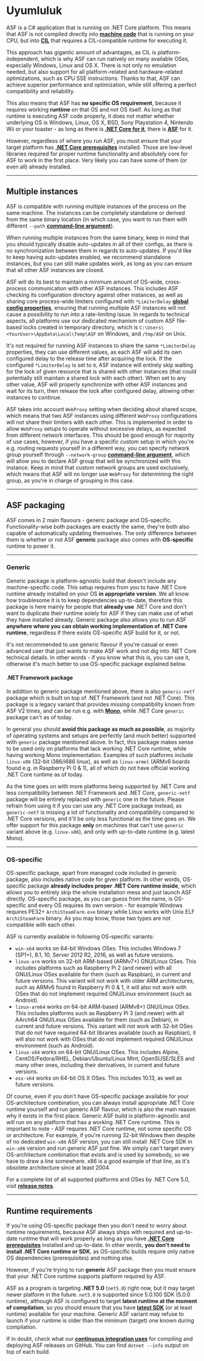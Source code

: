 # Uyumluluk

ASF is a C# application that is running on .NET Core platform. This means that ASF is not compiled directly into **[machine code](https://en.wikipedia.org/wiki/Machine_code)** that is running on your CPU, but into **[CIL](https://en.wikipedia.org/wiki/Common_Intermediate_Language)** that requires a CIL-compatible runtime for executing it.

This approach has gigantic amount of advantages, as CIL is platform-independent, which is why ASF can run natively on many available OSes, especially Windows, Linux and OS X. There is not only no emulation needed, but also support for all platform-related and hardware-related optimizations, such as CPU SSE instructions. Thanks to that, ASF can achieve superior performance and optimization, while still offering a perfect compatibility and reliability.

This also means that ASF has **no specific OS requirement**, because it requires working **runtime** on that OS and not OS itself. As long as that runtime is executing ASF code properly, it does not matter whether underlying OS is Windows, Linux, OS X, BSD, Sony Playstation 4, Nintendo Wii or your toaster - as long as there is **[.NET Core for it](https://github.com/dotnet/core-setup#daily-builds)**, there is **[ASF](https://github.com/JustArchiNET/ArchiSteamFarm/releases/latest)** for it.

However, regardless of where you run ASF, you must ensure that your target platform has **[.NET Core prerequisites](https://github.com/dotnet/core/blob/master/Documentation/prereqs.md)** installed. Those are low-level libraries required for proper runtime functionality and absolutely core for ASF to work in the first place. Very likely you can have some of them (or even all) already installed.

* * *

## Multiple instances

ASF is compatible with running multiple instances of the process on the same machine. The instances can be completely standalone or derived from the same binary location (in which case, you want to run them with different `--path` **[command-line argument](https://github.com/JustArchiNET/ArchiSteamFarm/wiki/Command-line-arguments)**).

When running multiple instances from the same binary, keep in mind that you should typically disable auto-updates in all of their configs, as there is no synchronization between them in regards to auto-updates. If you'd like to keep having auto-updates enabled, we recommend standalone instances, but you can still make updates work, as long as you can ensure that all other ASF instances are closed.

ASF will do its best to maintain a minimum amount of OS-wide, cross-process communication with other ASF instances. This includes ASF checking its configuration directory against other instances, as well as sharing core process-wide limiters configured with `*LimiterDelay` **[global config properties](https://github.com/JustArchiNET/ArchiSteamFarm/wiki/Configuration#global-config)**, ensuring that running multiple ASF instances will not cause a possibility to run into a rate-limiting issue. In regards to technical aspects, all platforms use our dedicated mechanism of custom ASF file-based locks created in temporary directory, which is `C:\Users\<YourUser>\AppData\Local\Temp\ASF` on Windows, and `/tmp/ASF` on Unix.

It's not required for running ASF instances to share the same `*LimiterDelay` properties, they can use different values, as each ASF will add its own configured delay to the release time after acquiring the lock. If the configured `*LimiterDelay` is set to `0`, ASF instance will entirely skip waiting for the lock of given resource that is shared with other instances (that could potentially still maintain a shared lock with each other). When set to any other value, ASF will properly synchronize with other ASF instances and wait for its turn, then release the lock after configured delay, allowing other instances to continue.

ASF takes into account `WebProxy` setting when deciding about shared scope, which means that two ASF instances using different `WebProxy` configurations will not share their limiters with each other. This is implemented in order to allow `WebProxy` setups to operate without excessive delays, as expected from different network interfaces. This should be good enough for majority of use cases, however, if you have a specific custom setup in which you're e.g. routing requests yourself in a different way, you can specify network group yourself through `--network-group` **[command-line argument](https://github.com/JustArchiNET/ArchiSteamFarm/wiki/Command-line-arguments)**, which will allow you to declare ASF group that will be synchronized with this instance. Keep in mind that custom network groups are used exclusively, which means that ASF will no longer use `WebProxy` for determining the right group, as you're in charge of grouping in this case.

* * *

## ASF packaging

ASF comes in 2 main flavours - generic package and OS-specific. Functionality-wise both packages are exactly the same, they're both also capable of automatically updating themselves. The only difference between them is whether or not ASF **generic** package also comes with **OS-specific** runtime to power it.

* * *

### Generic

Generic package is platform-agnostic build that doesn't include any machine-specific code. This setup requires from you to have .NET Core runtime already installed on your OS **in appropriate version**. We all know how troublesome it is to keep dependencies up-to-date, therefore this package is here mainly for people that **already use** .NET Core and don't want to duplicate their runtime solely for ASF if they can make use of what they have installed already. Generic package also allows you to run ASF **anywhere where you can obtain working implementation of .NET Core runtime**, regardless if there exists OS-specific ASF build for it, or not.

It's not recommended to use generic flavour if you're casual or even advanced user that just wants to make ASF work and not dig into .NET Core technical details. In other words - if you know what this is, you can use it, otherwise it's much better to use OS-specific package explained below.

#### .NET Framework package

In addition to generic package mentioned above, there is also `generic-netf` package which is built on top of .NET Framework (and not .NET Core). This package is a legacy variant that provides missing compatibility known from ASF V2 times, and can be run e.g. with **[Mono](https://www.mono-project.com)**, while .NET Core `generic` package can't as of today.

In general you should **avoid this package as much as possible**, as majority of operating systems and setups are perfectly (and much better) supported with `generic` package mentioned above. In fact, this package makes sense to be used only on platforms that lack working .NET Core runtime, while having working Mono implementation. Examples of such platforms include `linux-x86` (32-bit i386/i686 linux), as well as `linux-armel` (ARMv6 boards found e.g. in Raspberry Pi 0 & 1), all of which do not have official working .NET Core runtime as of today.

As the time goes on with more platforms being supported by .NET Core and less compatibility between .NET Framework and .NET Core, `generic-netf` package will be entirely replaced with `generic` one in the future. Please refrain from using it if you can use any .NET Core package instead, as `generic-netf` is missing a lot of functionality and compatibility compared to .NET Core versions, and it'll be only less functional as the time goes on. We offer support for this package **only** on machines that can't use `generic` variant above (e.g. `linux-x86`), and only with up-to-date runtime (e.g. latest Mono).

* * *

### OS-specific

OS-specific package, apart from managed code included in generic package, also includes native code for given platform. In other words, OS-specific package **already includes proper .NET Core runtime inside**, which allows you to entirely skip the whole installation mess and just launch ASF directly. OS-specific package, as you can guess from the name, is OS-specific and every OS requires its own version - for example Windows requires PE32+ `ArchiSteamFarm.exe` binary while Linux works with Unix ELF `ArchiSteamFarm` binary. As you may know, those two types are not compatible with each other.

ASF is currently available in following OS-specific variants:

- `win-x64` works on 64-bit Windows OSes. This includes Windows 7 (SP1+), 8.1, 10, Server 2012 R2, 2016, as well as future versions.
- `linux-arm` works on 32-bit ARM-based (ARMv7+) GNU/Linux OSes. This includes platforms such as Raspberry Pi 2 (and newer) with all GNU/Linux OSes available for them (such as Raspbian), in current and future versions. This variant will not work with older ARM architectures, such as ARMv6 found in Raspberry Pi 0 & 1, it will also not work with OSes that do not implement required GNU/Linux environment (such as Android).
- `linux-arm64` works on 64-bit ARM-based (ARMv8+) GNU/Linux OSes. This includes platforms such as Raspberry Pi 3 (and newer) with all AArch64 GNU/Linux OSes available for them (such as Debian), in current and future versions. This variant will not work with 32-bit OSes that do not have required 64-bit libraries available (such as Raspbian), it will also not work with OSes that do not implement required GNU/Linux environment (such as Android).
- `linux-x64` works on 64-bit GNU/Linux OSes. This includes Alpine, CentOS/Fedora/RHEL, Debian/Ubuntu/Linux Mint, OpenSUSE/SLES and many other ones, including their derivatives, in current and future versions.
- `osx-x64` works on 64-bit OS X OSes. This includes 10.13, as well as future versions.

Of course, even if you don't have OS-specific package available for your OS-architecture combination, you can always install appropriate .NET Core runtime yourself and run generic ASF flavour, which is also the main reason why it exists in the first place. Generic ASF build is platform-agnostic and will run on any platform that has a working .NET Core runtime. This is important to note - ASF requires .NET Core runtime, not some specific OS or architecture. For example, if you're running 32-bit Windows then despite of no dedicated `win-x86` ASF version, you can still install .NET Core SDK in `win-x86` version and run generic ASF just fine. We simply can't target every OS-architecture combination that exists and is used by somebody, so we have to draw a line somewhere. x86 is a good example of that line, as it's obsolete architecture since at least 2004.

For a complete list of all supported platforms and OSes by .NET Core 5.0, visit **[release notes](https://github.com/dotnet/core/blob/master/release-notes/5.0/5.0-supported-os.md)**.

* * *

## Runtime requirements

If you're using OS-specific package then you don't need to worry about runtime requirements, because ASF always ships with required and up-to-date runtime that will work properly as long as you have **[.NET Core prerequisites](https://github.com/dotnet/core/blob/master/Documentation/prereqs.md)** installed and up-to-date. In other words, **you don't need to install .NET Core runtime or SDK**, as OS-specific builds require only native OS dependencies (prerequisites) and nothing else.

However, if you're trying to run **generic** ASF package then you must ensure that your .NET Core runtime supports platform required by ASF.

ASF as a program is targeting **.NET 5.0** (`net5.0`) right now, but it may target newer platform in the future. `net5.0` is supported since 5.0.100 SDK (5.0.0 runtime), although ASF is configured to target **latest runtime at the moment of compilation**, so you should ensure that you have **[latest SDK](https://dotnet.microsoft.com/download)** (or at least runtime) available for your machine. Generic ASF variant may refuse to launch if your runtime is older than the minimum (target) one known during compilation.

If in doubt, check what our **[continuous integration uses](https://ci.appveyor.com/project/JustArchi/ArchiSteamFarm)** for compiling and deploying ASF releases on GitHub. You can find `dotnet --info` output on top of each build.